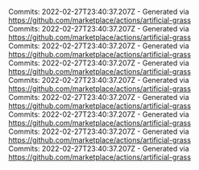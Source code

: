 Commits: 2022-02-27T23:40:37.207Z - Generated via https://github.com/marketplace/actions/artificial-grass
<br>
Commits: 2022-02-27T23:40:37.207Z - Generated via https://github.com/marketplace/actions/artificial-grass
<br>
Commits: 2022-02-27T23:40:37.207Z - Generated via https://github.com/marketplace/actions/artificial-grass
<br>
Commits: 2022-02-27T23:40:37.207Z - Generated via https://github.com/marketplace/actions/artificial-grass
<br>
Commits: 2022-02-27T23:40:37.207Z - Generated via https://github.com/marketplace/actions/artificial-grass
<br>
Commits: 2022-02-27T23:40:37.207Z - Generated via https://github.com/marketplace/actions/artificial-grass
<br>
Commits: 2022-02-27T23:40:37.207Z - Generated via https://github.com/marketplace/actions/artificial-grass
<br>
Commits: 2022-02-27T23:40:37.207Z - Generated via https://github.com/marketplace/actions/artificial-grass
<br>
Commits: 2022-02-27T23:40:37.207Z - Generated via https://github.com/marketplace/actions/artificial-grass
<br>
